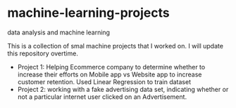 # machine-learning-projects
data analysis and machine learning

This is a collection of smal machine projects that I worked on. I will update this repository overtime. 
- Project 1: Helping Ecommerce company to determine whether to increase their efforts on Mobile app vs Website app to increase customer retention. Used Linear Regression to train dataset
- Project 2: working with a fake advertising data set, indicating whether or not a particular internet user clicked on an Advertisement.
